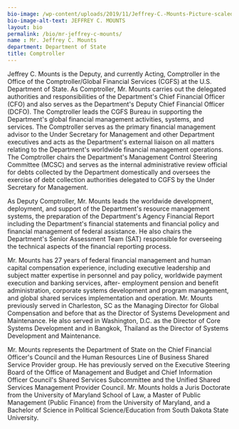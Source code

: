 ```yaml
---
bio-image: /wp-content/uploads/2019/11/Jeffrey-C.-Mounts-Picture-scaled.jpg
bio-image-alt-text: JEFFREY C. MOUNTS
layout: bio
permalink: /bio/mr-jeffrey-c-mounts/
name : Mr. Jeffrey C. Mounts
department: Department of State
title: Comptroller
---
```


Jeffrey C. Mounts is the Deputy, and currently Acting, Comptroller in the Office of the Comptroller/Global Financial Services (CGFS) at the U.S. Department of State. As Comptroller, Mr. Mounts carries out the delegated authorities and responsibilities of the Department's Chief Financial Officer (CFO) and also serves as the Department's Deputy Chief Financial Officer (DCFO). The Comptroller leads the CGFS Bureau in
supporting the Department's global financial management activities, systems, and services. The Comptroller serves as the primary financial management advisor to the Under Secretary for Management and other Department executives and acts as the Department's external liaison on all matters relating to the Department's worldwide financial management operations. The Comptroller chairs the Department's Management Control Steering Committee (MCSC) and serves as the internal administrative review official for debts collected by the Department domestically and oversees the exercise of debt collection authorities delegated to CGFS by the Under Secretary for Management.

As Deputy Comptroller, Mr. Mounts leads the worldwide development, deployment, and support of the Department's resource management systems, the preparation of the Department's Agency Financial Report including the Department's financial statements and financial policy and financial management of federal assistance. He also chairs the Department's Senior Assessment Team (SAT) responsible for overseeing the technical
aspects of the financial reporting process.

Mr. Mounts has 27 years of federal financial management and human capital compensation experience, including executive leadership and subject matter expertise in personnel and pay policy, worldwide payment execution and banking services, after- employment pension and benefit administration, corporate systems development and program management, and global shared services implementation and operation. Mr.
Mounts previously served in Charleston, SC as the Managing Director for Global Compensation and before that as the Director of Systems Development and Maintenance. He also served in Washington, D.C. as the Director of Core Systems Development and in Bangkok, Thailand as the Director of Systems Development and Maintenance.

Mr. Mounts represents the Department of State on the Chief Financial Officer's Council and the Human Resources Line of Business Shared Service Provider group. He has previously served on the Executive Steering Board of the Office of Management and Budget and Chief Information Officer Council's Shared Services Subcommittee and the Unified Shared Services Management Provider Council. Mr. Mounts holds a Juris Doctorate from the University of Maryland School of Law, a Master of Public Management (Public Finance) from the University of Maryland, and a Bachelor of Science in Political Science/Education from South Dakota State University.

